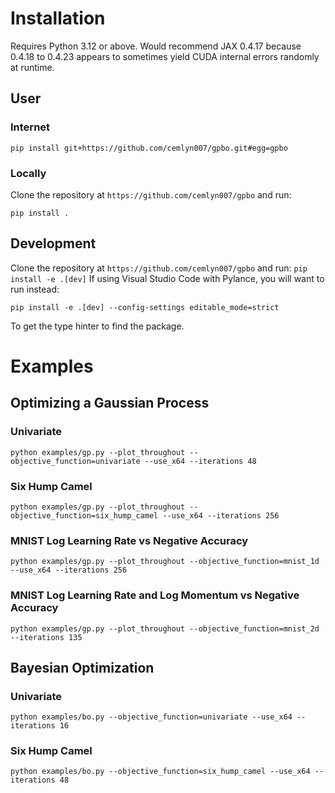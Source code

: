 # Installation
Requires Python 3.12 or above. Would recommend JAX 0.4.17 because 0.4.18 to 0.4.23 appears to sometimes yield CUDA internal errors randomly at runtime.
## User
### Internet
```
pip install git+https://github.com/cemlyn007/gpbo.git#egg=gpbo
```
### Locally
Clone the repository at `https://github.com/cemlyn007/gpbo` and run:
```
pip install .
```
## Development
Clone the repository at `https://github.com/cemlyn007/gpbo` and run:
```pip install -e .[dev]```
If using Visual Studio Code with Pylance, you will want to run instead:
```
pip install -e .[dev] --config-settings editable_mode=strict
```
To get the type hinter to find the package.

# Examples
## Optimizing a Gaussian Process
### Univariate
```
python examples/gp.py --plot_throughout --objective_function=univariate --use_x64 --iterations 48
```
### Six Hump Camel
```
python examples/gp.py --plot_throughout --objective_function=six_hump_camel --use_x64 --iterations 256
```
### MNIST Log Learning Rate vs Negative Accuracy
```
python examples/gp.py --plot_throughout --objective_function=mnist_1d --use_x64 --iterations 256
```
### MNIST Log Learning Rate and Log Momentum vs Negative Accuracy
```
python examples/gp.py --plot_throughout --objective_function=mnist_2d --iterations 135
```

## Bayesian Optimization
### Univariate
```
python examples/bo.py --objective_function=univariate --use_x64 --iterations 16
```
### Six Hump Camel
```
python examples/bo.py --objective_function=six_hump_camel --use_x64 --iterations 48
```
